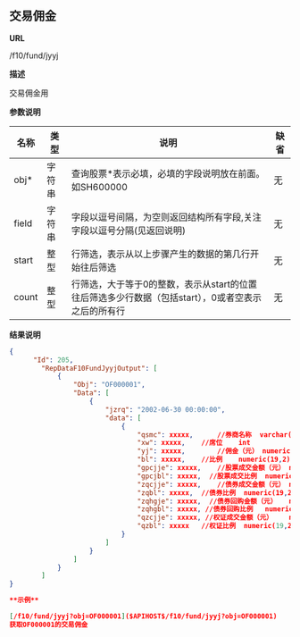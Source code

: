 
## 交易佣金

**URL**

/f10/fund/jyyj

**描述**

交易佣金用

**参数说明**

|名称|类型|说明|缺省|
| -------- | -------- | -------- | -------- |
|obj\*|字符串|查询股票\*表示必填，必填的字段说明放在前面。如SH600000|无|
|field|字符串|字段以逗号间隔，为空则返回结构所有字段,关注字段以逗号分隔(见返回说明)|无|
|start|整型|行筛选，表示从以上步骤产生的数据的第几行开始往后筛选|无|
|count|整型|行筛选，大于等于0的整数，表示从start的位置往后筛选多少行数据（包括start），0或者空表示之后的所有行|无|


**结果说明**

```json
{
      "Id": 205,
        "RepDataF10FundJyyjOutput": [
            {
                "Obj": "OF000001",
                "Data": [
                    {
                        "jzrq": "2002-06-30 00:00:00",
                        "data": [
                            {
								"qsmc": xxxxx,  	//券商名称	varchar(50)            
								"xw": xxxxx,  	//席位	int                        
								"yj": xxxxx, 		//佣金（元）	numeric(19,2)          
								"bl": xxxxx,  	//比例	numeric(19,2)              
								"gpcjje": xxxxx, 	//股票成交金额（元）	numeric(19,2)    
								"gpcjbl": xxxxx,  //股票成交比例	numeric(19,2)        
								"zqcjje": xxxxx, 	//债券成交金额（元）	numeric(19,2)    
								"zqbl": xxxxx, 	//债券比例	numeric(19,2)          
								"zqhgje": xxxxx,  //债券回购金额（元）	numeric(19,2)    
								"zqhgbl": xxxxx, //债券回购比例	numeric(19,2)        
								"qzcjje": xxxxx, //权证成交金额（元）	numeric(19,2)      
								"qzbl": xxxxx 	//权证比例	numeric(19,2)          
                            }
                        ]
                    }
				]
			}
   	 	]
}

**示例**

[/f10/fund/jyyj?obj=OF000001]($APIHOST$/f10/fund/jyyj?obj=OF000001)
获取OF000001的交易佣金
